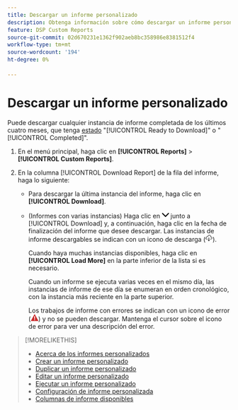 ```yaml
---
title: Descargar un informe personalizado
description: Obtenga información sobre cómo descargar un informe personalizado inmediatamente.
feature: DSP Custom Reports
source-git-commit: 02d670231e1362f902aeb8bc358986e8381512f4
workflow-type: tm+mt
source-wordcount: '194'
ht-degree: 0%

---
```


# Descargar un informe personalizado

Puede descargar cualquier instancia de informe completada de los últimos cuatro meses, que tenga [estado](report-about.md#custom-report-status) &quot;[!UICONTROL Ready to Download]&quot; o &quot;[!UICONTROL Completed]&quot;.

1. En el menú principal, haga clic en **[!UICONTROL Reports]** > **[!UICONTROL Custom Reports]**.

1. En la columna [!UICONTROL Download Report] de la fila del informe, haga lo siguiente:

   * Para descargar la última instancia del informe, haga clic en **[!UICONTROL Download]**.

   * (Informes con varias instancias) Haga clic en ![la flecha abajo](/help/dsp/assets/chevron-down.png "la flecha abajo") junto a [!UICONTROL Download] y, a continuación, haga clic en la fecha de finalización del informe que desee descargar. Las instancias de informe descargables se indican con un icono de descarga (![icono de descarga](/help/dsp/assets/indicator-downloadable.png "icono de descarga")).

     Cuando haya muchas instancias disponibles, haga clic en **[!UICONTROL Load More]** en la parte inferior de la lista si es necesario.

     Cuando un informe se ejecuta varias veces en el mismo día, las instancias de informe de ese día se enumeran en orden cronológico, con la instancia más reciente en la parte superior.

     Los trabajos de informe con errores se indican con un icono de error (![indicador de error](/help/dsp/assets/indicator-critical.png "indicador de error")) y no se pueden descargar. Mantenga el cursor sobre el icono de error para ver una descripción del error.

>[!MORELIKETHIS]
>
>* [Acerca de los informes personalizados](/help/dsp/reports/report-about.md)
>* [Crear un informe personalizado](/help/dsp/reports/report-create.md)
>* [Duplicar un informe personalizado](/help/dsp/reports/report-copy.md)
>* [Editar un informe personalizado](/help/dsp/reports/report-edit.md)
>* [Ejecutar un informe personalizado](/help/dsp/reports/report-run-now.md)
>* [Configuración de informe personalizada](/help/dsp/reports/report-settings.md)
>* [Columnas de informe disponibles](/help/dsp/reports/report-columns.md)
